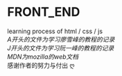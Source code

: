 # FRONT_END
learning process of html / css / js<br>
*A开头的文件为学习廖雪峰的教程的记录*  <br>
*J开头的文件为学习阮一峰的教程的记录*  <br>
*MDN为mozilla的web文档*<br>
感谢作者的努力与付出 ღ
